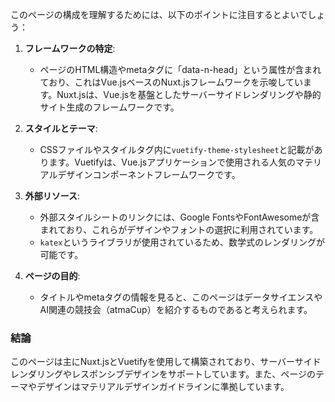 
このページの構成を理解するためには、以下のポイントに注目するとよいでしょう：

1. **フレームワークの特定**:
   - ページのHTML構造やmetaタグに「data-n-head」という属性が含まれており、これはVue.jsベースのNuxt.jsフレームワークを示唆しています。Nuxt.jsは、Vue.jsを基盤としたサーバーサイドレンダリングや静的サイト生成のフレームワークです。

2. **スタイルとテーマ**:
   - CSSファイルやスタイルタグ内に`vuetify-theme-stylesheet`と記載があります。Vuetifyは、Vue.jsアプリケーションで使用される人気のマテリアルデザインコンポーネントフレームワークです。

3. **外部リソース**:
   - 外部スタイルシートのリンクには、Google FontsやFontAwesomeが含まれており、これらがデザインやフォントの選択に利用されています。
   - `katex`というライブラリが使用されているため、数学式のレンダリングが可能です。

4. **ページの目的**:
   - タイトルやmetaタグの情報を見ると、このページはデータサイエンスやAI関連の競技会（atmaCup）を紹介するものであると考えられます。

### 結論
このページは主にNuxt.jsとVuetifyを使用して構築されており、サーバーサイドレンダリングやレスポンシブデザインをサポートしています。また、ページのテーマやデザインはマテリアルデザインガイドラインに準拠しています。
